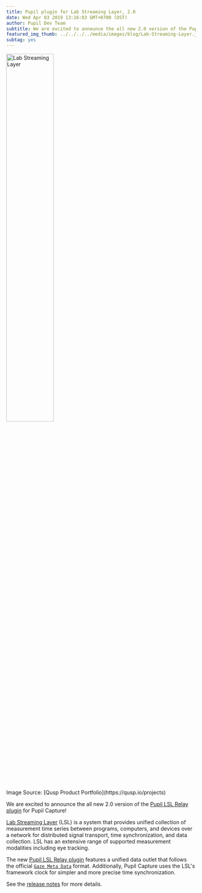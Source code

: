 ```yaml
--- 
title: Pupil plugin for Lab Streaming Layer, 2.0
date: Wed Apr 03 2019 13:16:03 GMT+0700 (DST) 
author: Pupil Dev Team 
subtitle: We are excited to announce the all new 2.0 version of the Pupil LSL Relay plugin for Pupil Capture...
featured_img_thumb: ../../../../media/images/blog/Lab-Streaming-Layer.jpg
subtag: yes
---
```


<div class="Grid Grid--center Grid--justifyCenter">
	<img src="../../../../media/images/blog/Lab-Streaming-Layer.jpg" style="width:50%" class='Feature-image u-padBottom--1' alt="Lab Streaming Layer">
</div>
<div class="small u-padBottom--2">Image Source: [Qusp Product Portfolio](https://qusp.io/projects)</div>

We are excited to announce the all new 2.0 version of the [Pupil LSL Relay plugin](https://github.com/labstreaminglayer/App-PupilLabs/releases/tag/v2.0) for Pupil Capture!

[Lab Streaming Layer](https://github.com/sccn/labstreaminglayer/) (LSL) is a system that provides unified collection of measurement time series between programs, computers, and devices over a network for distributed signal transport, time synchronization, and data collection. LSL has an extensive range of supported measurement modalities including eye tracking.

The new [Pupil LSL Relay plugin](https://github.com/labstreaminglayer/App-PupilLabs/releases/tag/v2.0) features a unified data outlet that follows the official [`Gaze Meta Data`](https://github.com/sccn/xdf/wiki/Gaze-Meta-Data) format. Additionally, Pupil Capture uses the LSL's framework clock for simpler and more precise time synchronization.

See the [release notes](https://github.com/labstreaminglayer/App-PupilLabs/releases/tag/v2.0) for more details.